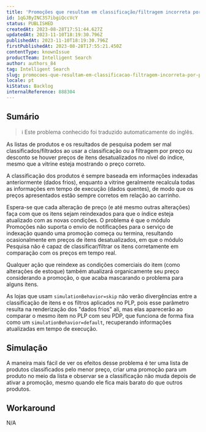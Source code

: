 ```yaml
---
title: 'Promoções que resultam em classificação/filtragem incorreta por preço ou desconto'
id: 1qGJByINC3S7ibgiQccVcY
status: PUBLISHED
createdAt: 2023-08-28T17:51:44.627Z
updatedAt: 2023-11-10T18:19:30.796Z
publishedAt: 2023-11-10T18:19:30.796Z
firstPublishedAt: 2023-08-28T17:55:21.450Z
contentType: knownIssue
productTeam: Intelligent Search
author: authors_84
tag: Intelligent Search
slug: promocoes-que-resultam-em-classificacao-filtragem-incorreta-por-preco-ou
locale: pt
kiStatus: Backlog
internalReference: 888304
---
```


## Sumário

>ℹ️ Este problema conhecido foi traduzido automaticamente do inglês.

As listas de produtos e os resultados de pesquisa podem ser mal classificados/filtrados ao usar a classificação ou a filtragem por preço ou desconto se houver preços de itens desatualizados no nível do índice, mesmo que a vitrine esteja mostrando o preço correto.

A classificação dos produtos é sempre baseada em informações indexadas anteriormente (dados frios), enquanto a vitrine geralmente recalcula todas as informações em tempo de execução (dados quentes), de modo que os preços apresentados estão sempre corretos em relação ao carrinho.

Espera-se que cada alteração de preço (e até mesmo outras alterações) faça com que os itens sejam reindexados para que o índice esteja atualizado com as novas condições. O problema é que o módulo Promoções não suporta o envio de notificações para o serviço de indexação quando uma promoção começa ou termina, resultando ocasionalmente em preços de itens desatualizados, em que o módulo Pesquisa não é capaz de classificar/filtrar os itens corretamente em comparação com os preços em tempo real.

Qualquer ação que reindexe as condições comerciais do item (como alterações de estoque) também atualizará organicamente seu preço considerando a promoção, o que acaba mascarando o problema para alguns itens.

As lojas que usam `simulationBehavior=skip` não verão divergências entre a classificação de itens e os filtros aplicados no PLP, pois esse parâmetro resulta na renderização dos "dados frios" ali, mas elas aparecerão ao comparar o mesmo item no PLP com seu PDP, que funciona de forma fixa como um `simulationBehavior=default`, recuperando informações atualizadas em tempo de execução.

## Simulação

A maneira mais fácil de ver os efeitos desse problema é ter uma lista de produtos classificados pelo menor preço, criar uma promoção para um produto no meio da lista e observar se a classificação não muda depois de ativar a promoção, mesmo quando ele fica mais barato do que outros produtos.

## Workaround

N/A

